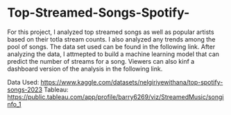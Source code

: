 # Top-Streamed-Songs-Spotify-

For this project, I analyzed top streamed songs as well as popular artists based on their totla stream counts. I also analyzed any trends among the pool of songs. The data set used can be found in the following link. After analyzing the data, I attmepted to build a machine learning model that can predict the number of streams for a song. Viewers can also kinf a dashboard version of the analysis in the following link.

Data Used: https://www.kaggle.com/datasets/nelgiriyewithana/top-spotify-songs-2023
Tableau: https://public.tableau.com/app/profile/barry6269/viz/StreamedMusic/songinfo_1
